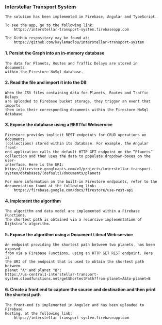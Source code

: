 ### Interstellar Transport System

    The solution has been implemented in Firebase, Angular and TypeScript.

    To see the app, go to the following link:
        https://interstellar-transport-system.firebaseapp.com

    The GitHub respository may be found at:
        https://github.com/kaylemaclou/interstellar-transport-system

#### 1. Persist the Graph into an in-memory database

    The data for Planets, Routes and Traffic Delays are stored in documents
    within the Firestore NoSql database.

#### 2. Read the file and import it into the DB

    When the CSV files containing data for Planets, Routes and Traffic Delays
    are uploaded to Firebase bucket storage, they trigger an event that imports
    them into their corresponding documents within the Firestore NoSql database

#### 3. Expose the database using a RESTful Webservice

    Firestore provides implicit REST endpoints for CRUD operations on documents
    (collections) stored within its database. For example, the Angular front-
    end application calls the default HTTP GET endpoint on the “Planets”
    collection and then uses the data to populate dropdown-boxes on the user-
    interface. Here is the URI:
    https://firestore.googleapis.com/v1/projects/interstellar-transport-system/databases/(default)/documents/planets

    For more information on the built-in Firestore endpoints, refer to the documentation found at the following link:
    	https://firebase.google.com/docs/firestore/use-rest-api

#### 4. Implement the algorithm

    The algorithm and data model are implemented within a Firebase Functions.
    The shortest path is obtained via a recursive implementation of Dijkstra’s algorithm.

#### 5. Expose the algorithm using a Document Literal Web service

    An endpoint providing the shortest path between two planets, has been exposed
    from via a Firebase Functions, using an HTTP GET REST endpoint. Here is
    the URI of the endpoint that is used to obtain the shortest path between
    planet "A" and planet "B":
    https://us-central1-interstellar-transport-system.cloudfunctions.net/getShortestPath?from-planet=A&to-planet=B

#### 6. Create a front end to capture the source and destination and then print the shortest path

    The front-end is implemented in Angular and has been uploaded to Firebase
    hosting, at the following link:
    	https://interstellar-transport-system.firebaseapp.com
